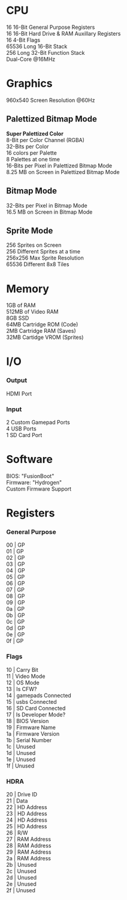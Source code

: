 # CPU
16 16-Bit General Purpose Registers  
16 16-Bit Hard Drive & RAM Auxillary Registers  
16 4-Bit Flags  
65536 Long 16-Bit Stack  
256 Long 32-Bit Function Stack  
Dual-Core @16MHz  




# Graphics
960x540 Screen Resolution @60Hz  
## Palettized Bitmap Mode
**Super Palettized Color**  
8-Bit per Color Channel (RGBA)  
32-Bits per Color  
16 colors per Palette  
8 Palettes at one time  
16-Bits per Pixel in Palettized Bitmap Mode  
8.25 MB on Screen in Palettized Bitmap Mode  
## Bitmap Mode
32-Bits per Pixel in Bitmap Mode  
16.5 MB on Screen in Bitmap Mode  
## Sprite Mode
256 Sprites on Screen  
256 Different Sprites at a time  
256x256 Max Sprite Resolution  
65536 Different 8x8 Tiles  




# Memory
1GB of RAM  
512MB of Video RAM  
8GB SSD  
64MB Cartridge ROM (Code)  
2MB Cartridge RAM (Saves)  
32MB Cartidge VROM (Sprites)  




# I/O
### Output
HDMI Port  
### Input
2 Custom Gamepad Ports  
4 USB Ports  
1 SD Card Port  




# Software
BIOS: "FusionBoot"  
Firmware: "Hydrogen"  
Custom Firmware Support  




# Registers
### General Purpose
00 | GP  
01 | GP  
02 | GP  
03 | GP  
04 | GP  
05 | GP  
06 | GP  
07 | GP  
08 | GP  
09 | GP  
0a | GP  
0b | GP  
0c | GP  
0d | GP  
0e | GP  
0f | GP  
### Flags
10 | Carry Bit  
11 | Video Mode  
12 | OS Mode  
13 | Is CFW?  
14 | gamepads Connected  
15 | usbs Connected  
16 | SD Card Connected  
17 | Is Developer Mode?  
18 | BIOS Version  
19 | Firmware Name  
1a | Firmware Version  
1b | Serial Number  
1c | Unused  
1d | Unused  
1e | Unused  
1f | Unused  
### HDRA
20 | Drive ID  
21 | Data  
22 | HD Address  
23 | HD Address  
24 | HD Address  
25 | HD Address  
26 | R/W  
27 | RAM Address  
28 | RAM Address  
29 | RAM Address  
2a | RAM Address  
2b | Unused  
2c | Unused  
2d | Unused  
2e | Unused  
2f | Unused  
